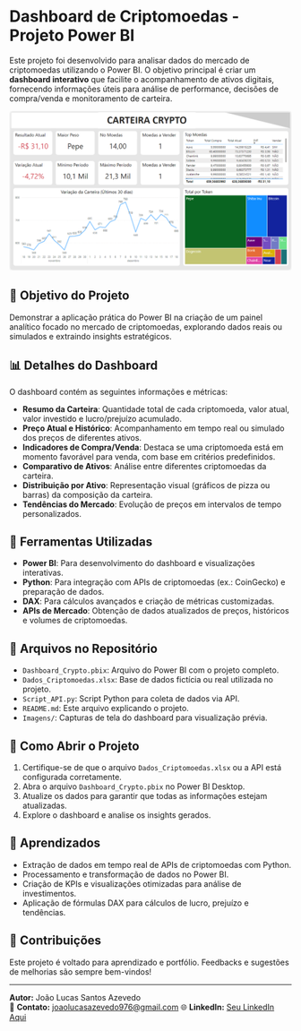 # Dashboard de Criptomoedas - Projeto Power BI

Este projeto foi desenvolvido para analisar dados do mercado de criptomoedas utilizando o Power BI. O objetivo principal é criar um **dashboard interativo** que facilite o acompanhamento de ativos digitais, fornecendo informações úteis para análise de performance, decisões de compra/venda e monitoramento de carteira.

<img src="Dashboard_Cryptomoedas.png">

## 🎯 **Objetivo do Projeto**
Demonstrar a aplicação prática do Power BI na criação de um painel analítico focado no mercado de criptomoedas, explorando dados reais ou simulados e extraindo insights estratégicos.

## 📊 **Detalhes do Dashboard**
O dashboard contém as seguintes informações e métricas:
- **Resumo da Carteira**: Quantidade total de cada criptomoeda, valor atual, valor investido e lucro/prejuízo acumulado.
- **Preço Atual e Histórico**: Acompanhamento em tempo real ou simulado dos preços de diferentes ativos.
- **Indicadores de Compra/Venda**: Destaca se uma criptomoeda está em momento favorável para venda, com base em critérios predefinidos.
- **Comparativo de Ativos**: Análise entre diferentes criptomoedas da carteira.
- **Distribuição por Ativo**: Representação visual (gráficos de pizza ou barras) da composição da carteira.
- **Tendências do Mercado**: Evolução de preços em intervalos de tempo personalizados.

## 🔧 **Ferramentas Utilizadas**
- **Power BI**: Para desenvolvimento do dashboard e visualizações interativas.
- **Python**: Para integração com APIs de criptomoedas (ex.: CoinGecko) e preparação de dados.
- **DAX**: Para cálculos avançados e criação de métricas customizadas.
- **APIs de Mercado**: Obtenção de dados atualizados de preços, históricos e volumes de criptomoedas.

## 📁 **Arquivos no Repositório**
- `Dashboard_Crypto.pbix`: Arquivo do Power BI com o projeto completo.
- `Dados_Criptomoedas.xlsx`: Base de dados fictícia ou real utilizada no projeto.
- `Script_API.py`: Script Python para coleta de dados via API.
- `README.md`: Este arquivo explicando o projeto.
- `Imagens/`: Capturas de tela do dashboard para visualização prévia.

## 🚀 **Como Abrir o Projeto**
1. Certifique-se de que o arquivo `Dados_Criptomoedas.xlsx` ou a API está configurada corretamente.
2. Abra o arquivo `Dashboard_Crypto.pbix` no Power BI Desktop.
3. Atualize os dados para garantir que todas as informações estejam atualizadas.
4. Explore o dashboard e analise os insights gerados.

## 🧠 **Aprendizados**
- Extração de dados em tempo real de APIs de criptomoedas com Python.
- Processamento e transformação de dados no Power BI.
- Criação de KPIs e visualizações otimizadas para análise de investimentos.
- Aplicação de fórmulas DAX para cálculos de lucro, prejuízo e tendências.

## 🌟 **Contribuições**
Este projeto é voltado para aprendizado e portfólio. Feedbacks e sugestões de melhorias são sempre bem-vindos!

---

**Autor:** João Lucas Santos Azevedo  
📧 **Contato:** joaolucasazevedo976@gmail.com
🌐 **LinkedIn:** [Seu LinkedIn Aqui](https://www.linkedin.com/in/joao-lucas-dados/)
